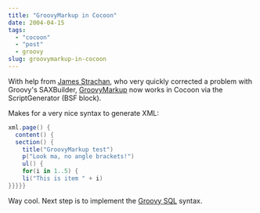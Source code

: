 ```yaml
---
title: "GroovyMarkup in Cocoon"
date: 2004-04-15
tags: 
  - "cocoon"
  - "post"
  - groovy
slug: groovymarkup-in-cocoon
---
```


With help from [James Strachan](http://radio.weblogs.com/0112098/), who very quickly corrected a problem with Groovy's SAXBuilder, [GroovyMarkup](http://groovy.codehaus.org/markup.html) now works in Cocoon via the ScriptGenerator (BSF block).

Makes for a very nice syntax to generate XML:

```groovy
xml.page() {
  content() {
  section() {
    title("GroovyMarkup test")
    p("Look ma, no angle brackets!")
    ul() {
    for(i in 1..5) {
    li("This is item " + i)
}}}}}
````

Way cool. Next step is to implement the [Groovy SQL](http://groovy.codehaus.org/sql.html) syntax.

